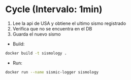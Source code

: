 # Cycle (Intervalo: 1min)
1. Lee la api de USA y obtiene el ultimo sismo registrado
2. Verifica que no se encuentra en el DB
3. Guarda el nuevo sismo

+ Build:

```bash
docker build -t sismology .
```

+ Run:

```bash
docker run --name sismic-logger sismology
```

